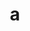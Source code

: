 ---
layout: cake
title:  a
type: cake
bannerimg: /banners/cakebanner
comic: cake_9.png
name: Hallelujah
hovertext: heh heh
next: 10
prev: "08"
permalink: cakes/09/
---